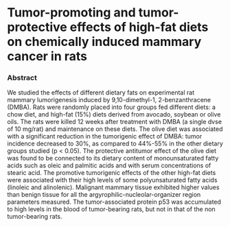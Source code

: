 # Tumor-promoting and tumor-protective effects of high-fat diets on chemically induced mammary cancer in rats

### Abstract

We studied the effects of different dietary fats on experimental rat mammary lumorigenesis induced by 9,10-dimethyl-1, 2-benzanthracene (DMBA). Rats were randomly placed into four groups fed different diets: a chow diet, and high-fat (15%) diets derived from avocado, soybean or olive oils. The rats were killed 12 weeks after treatment with DMBA (a single dvse of 10 mg/rat) and maintenance on these diets. The olive diet was associated with a significant reduction in the tumorigenic effect of DMBA: tumor incidence decreased to 30%, as compared to 44%-55% in the other dietary groups studied (p &lt; 0.05). The protective antitumor effect of the olive diet was found to be connected to its dietary content of monounsaturated fatty acids such as oleic and palmitic acids and with serum concentrations of stearic acid. The promotive tumorigenic effects of the other high-fat diets were associated with their high levels of some polyunsaturated fatty acids (linoleic and alinolenic). Malignant mammary tissue exhibited higher values than benign tissue for all the argyrophilic-nucleolar-organizer region parameters measured. The tumor-associated protein p53 was accumulated to high levels in the blood of tumor-bearing rats, but not in that of the non tumor-bearing rats.